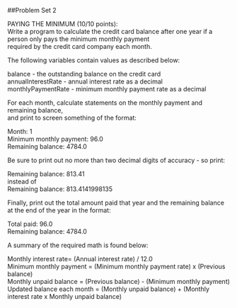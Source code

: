 ##Problem Set 2  

PAYING THE MINIMUM  (10/10 points):  
Write a program to calculate the credit card balance after one year if a person only pays the minimum monthly payment  
required by the credit card company each month.

The following variables contain values as described below:  

balance - the outstanding balance on the credit card  
annualInterestRate - annual interest rate as a decimal  
monthlyPaymentRate - minimum monthly payment rate as a decimal  

For each month, calculate statements on the monthly payment and remaining balance,  
and print to screen something of the format:  

Month: 1  
Minimum monthly payment: 96.0  
Remaining balance: 4784.0  

Be sure to print out no more than two decimal digits of accuracy - so print:  

Remaining balance: 813.41  
instead of  
Remaining balance: 813.4141998135  

Finally, print out the total amount paid that year and the remaining balance at the end of the year in the format:  

Total paid: 96.0  
Remaining balance: 4784.0  


A summary of the required math is found below:  

Monthly interest rate= (Annual interest rate) / 12.0  
Minimum monthly payment = (Minimum monthly payment rate) x (Previous balance)  
Monthly unpaid balance = (Previous balance) - (Minimum monthly payment)  
Updated balance each month = (Monthly unpaid balance) + (Monthly interest rate x Monthly unpaid balance)  
